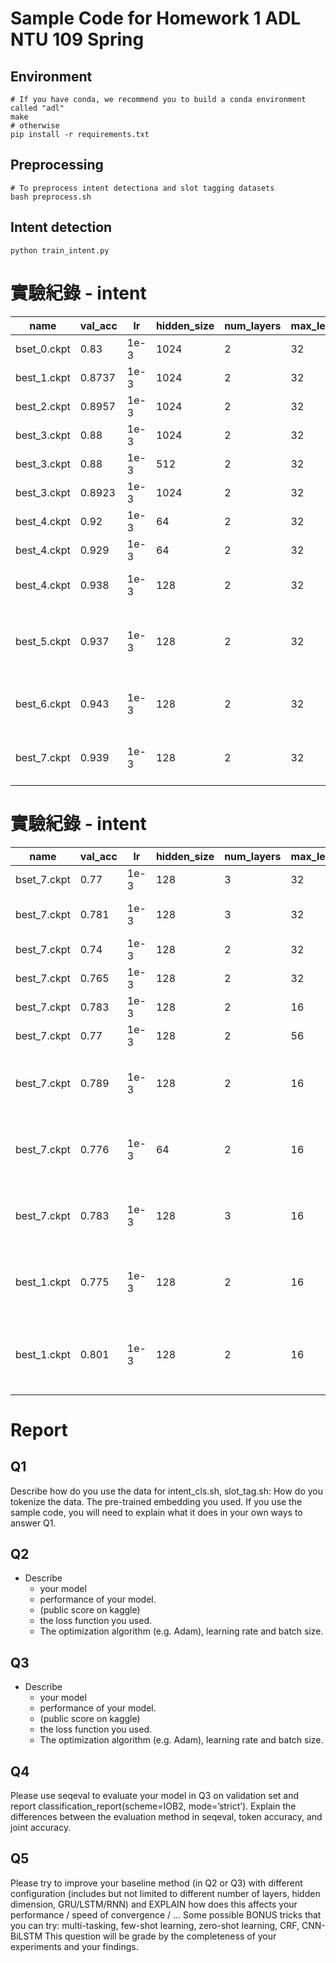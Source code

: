 # Sample Code for Homework 1 ADL NTU 109 Spring

## Environment
```shell
# If you have conda, we recommend you to build a conda environment called "adl"
make
# otherwise
pip install -r requirements.txt
```

## Preprocessing
```shell
# To preprocess intent detectiona and slot tagging datasets
bash preprocess.sh
```

## Intent detection
```shell
python train_intent.py
```

# 實驗紀錄 - intent
| name | val_acc | lr | hidden_size | num_layers | max_len | dropout | batch_size | num_epoch | dropout_layer | shuffle | others |
| ---- | ------- | -- | ----------- | ---------- | ------- | ------- | ---------- | --------- | ------------ | -------- | ------ |
| bset_0.ckpt | 0.83 | 1e-3 | 1024    |   2      |   32    |  0.2   |   256    |   200  | false | false |
| best_1.ckpt | 0.8737 | 1e-3 | 1024 | 2 | 32 | 0.2 | 256 | 50 | false | true |
| best_2.ckpt | 0.8957 | 1e-3 | 1024 | 2 | 32 | 0.2 | 256 | 50 | after fc | true |
| best_3.ckpt | 0.88 | 1e-3 | 1024 | 2 | 32 | 0.1 | 256 | 50 | after fc | true |
| best_3.ckpt | 0.88 | 1e-3 | 512 | 2 | 32 | 0.1 | 128 | 50 | after fc | true |
| best_3.ckpt | 0.8923 | 1e-3 | 1024 | 2 | 32 | 0.2 | 64 | 50 | after fc | true |
| best_4.ckpt | 0.92 | 1e-3 | 64 | 2 | 32 | 0.2 | 512 | 100 | False | True | two layer fc with BN ReLU |
| best_4.ckpt | 0.929 | 1e-3 | 64 | 2 | 32 | 0.2 | 512 | 100 | False | true | dropout BN LR, wd=0.000001 |
| best_4.ckpt | 0.938 | 1e-3 | 128 | 2 | 32 | 0.2 | 512 | 100 | False | True | tow layer fc with BN and LeakyReLU |
| best_5.ckpt | 0.937 | 1e-3 | 128 | 2 | 32 | 0.3 | 512 | 100 | False | true | dropout BN LR(0.4),（會 fit 爛）scheduler(step10, 0.5) |
| best_6.ckpt | 0.943 | 1e-3 | 128 | 2 | 32 | 0.3 | 512 | 100 | False | true | dropout BN LR(0.1), scheduler(step10, 0.5) |
| best_7.ckpt | 0.939 | 1e-3 | 128 | 2 | 32 | 0.2 | 512 | 100 | False | true | dropout BN LR(0.15), scheduler(step10, 0.5) |

# 實驗紀錄 - intent
| name | val_acc | lr | hidden_size | num_layers | max_len | dropout | batch_size | num_epoch | dropout_layer | shuffle | others |
| ---- | ------- | -- | ----------- | ---------- | ------- | ------- | ---------- | --------- | ------------ | -------- | ------ |
| bset_7.ckpt | 0.77 | 1e-3 | 128    |   3      |   32    |  0.2   |   512    |   100  | 0.2 | true | |
| best_7.ckpt | 0.781 | 1e-3 | 128    |   3      |   32    |  0.2   |   512    |   100  | 0.2 | true | add another linear 1024 |
| best_7.ckpt | 0.74 | 1e-3 | 128    |   2      |   32    |  0.2   |   512    |   100  | 0.2 | true | without layer norm |
| best_7.ckpt | 0.765 | 1e-3 | 128    |   2      |   32    |  0.2   |   512    |   100  | 0.2 | true | layer norm SiLU |
| best_7.ckpt | 0.783 | 1e-3 | 128    |   2      |   16    |  0.2   |   512    |   100  | 0.2 | true | layer norm SiLU |
| best_7.ckpt | 0.77 | 1e-3 | 128    |   2      |   56    |  0.2   |   512    |   100  | 0.2 | true | layer norm SiLU |
| best_7.ckpt | 0.789 | 1e-3 | 128    |   2      |   16    |  0.2   |   512    |   100  | 0.2 | true | layer norm SiLU, padding with index 9 |
| best_7.ckpt | 0.776 | 1e-3 | 64    |   2    |   16    |  0.2   |   512    |   100  | 0.2 | true | layer norm SiLU, padding with index 9 |
| best_7.ckpt | 0.783 | 1e-3 | 128    |   3    |   16    |  0.2   |   512    |   100  | 0.2 | true | layer norm SiLU, padding with index 9 |
| best_1.ckpt | 0.775 | 1e-3 | 128    |   2    |   16    |  0.2   |   512    |   100  | 0.2 | true | layer norm SiLU, padding with index 9 |
| best_1.ckpt | 0.801 | 1e-3 | 128    |   2    |   16    |  0.2   |   512    |   100  | 0.2 | true | layer norm SiLU, padding with index 9, batch_norm |


# Report
## Q1
Describe how do you use the data for intent_cls.sh, slot_tag.sh: 
How do you tokenize the data.
The pre-trained embedding you used.
If you use the sample code, you will need to explain what it does in your own ways to answer Q1.

## Q2
- Describe
    - your model 
    - performance of your model.
    - (public score on kaggle)
    - the loss function you used.
    - The optimization algorithm (e.g. Adam), learning rate and batch size.

## Q3
- Describe 
    - your model 
    - performance of your model.
    - (public score on kaggle)
    - the loss function you used.
    - The optimization algorithm (e.g. Adam), learning rate and batch size.

## Q4
Please use seqeval to evaluate your model in Q3 on validation set and report classification_report(scheme=IOB2, mode=’strict’).
Explain the differences between the evaluation method in seqeval, token accuracy, and joint accuracy.

## Q5
Please try to improve your baseline method (in Q2 or Q3) with different configuration (includes but not limited to different number of layers, hidden dimension, GRU/LSTM/RNN) and EXPLAIN how does this affects your performance / speed of convergence / ...
Some possible BONUS tricks that you can try: multi-tasking, few-shot learning, zero-shot learning, CRF, CNN-BiLSTM
This question will be grade by the completeness of your experiments and your findings.
